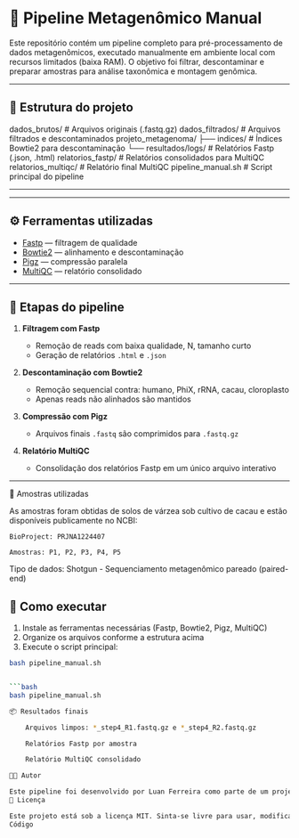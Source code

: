 # 🧬 Pipeline Metagenômico Manual

Este repositório contém um pipeline completo para pré-processamento de dados metagenômicos, executado manualmente em ambiente local com recursos limitados (baixa RAM). O objetivo foi filtrar, descontaminar e preparar amostras para análise taxonômica e montagem genômica.

---

## 📁 Estrutura do projeto

dados_brutos/ # Arquivos originais (.fastq.gz) 
dados_filtrados/ # Arquivos filtrados e descontaminados 
projeto_metagenoma/ ├── indices/ # Índices Bowtie2 para descontaminação └── resultados/logs/ # Relatórios Fastp (.json, .html) 
relatorios_fastp/ # Relatórios consolidados para MultiQC 
relatorios_multiqc/ # Relatório final MultiQC 
pipeline_manual.sh # Script principal do pipeline


---


---

## ⚙️ Ferramentas utilizadas

- [Fastp](https://github.com/OpenGene/fastp) — filtragem de qualidade
- [Bowtie2](http://bowtie-bio.sourceforge.net/bowtie2/index.shtml) — alinhamento e descontaminação
- [Pigz](https://zlib.net/pigz/) — compressão paralela
- [MultiQC](https://multiqc.info/) — relatório consolidado

---

## 🧠 Etapas do pipeline

1. **Filtragem com Fastp**  
   - Remoção de reads com baixa qualidade, N, tamanho curto  
   - Geração de relatórios `.html` e `.json`

2. **Descontaminação com Bowtie2**  
   - Remoção sequencial contra: humano, PhiX, rRNA, cacau, cloroplasto  
   - Apenas reads não alinhados são mantidos

3. **Compressão com Pigz**  
   - Arquivos finais `.fastq` são comprimidos para `.fastq.gz`

4. **Relatório MultiQC**  
   - Consolidação dos relatórios Fastp em um único arquivo interativo

---

🧬 Amostras utilizadas

As amostras foram obtidas de solos de várzea sob cultivo de cacau e estão disponíveis publicamente no NCBI:

    BioProject: PRJNA1224407
    
    Amostras: P1, P2, P3, P4, P5

Tipo de dados: Shotgun - Sequenciamento metagenômico pareado (paired-end)

## 🚀 Como executar

1. Instale as ferramentas necessárias (Fastp, Bowtie2, Pigz, MultiQC)
2. Organize os arquivos conforme a estrutura acima
3. Execute o script principal:

```bash
bash pipeline_manual.sh


```bash
bash pipeline_manual.sh

📦 Resultados finais

    Arquivos limpos: *_step4_R1.fastq.gz e *_step4_R2.fastq.gz

    Relatórios Fastp por amostra

    Relatório MultiQC consolidado

👨‍🔬 Autor

Este pipeline foi desenvolvido por Luan Ferreira como parte de um projeto de análise metagenômica de solos de várzea sob cultivo de cacau. Contato: [luan.ferreirabio@gmail.com]
📄 Licença

Este projeto está sob a licença MIT. Sinta-se livre para usar, modificar e compartilhar.
Código
